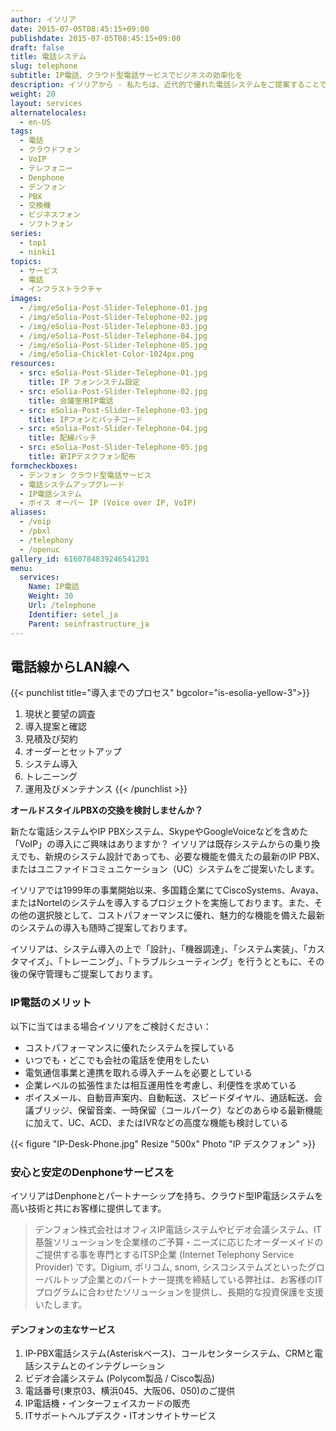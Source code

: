 ```yaml
---
author: イソリア
date: 2015-07-05T08:45:15+09:00
publishdate: 2015-07-05T08:45:15+09:00
draft: false
title: 電話システム
slug: telephone
subtitle: IP電話、クラウド型電話サービスでビジネスの効率化を
description: イソリアから - 私たちは、近代的で優れた電話システムをご提案することでお客様のコストを削減し、生産効率を高めます。クラウド型電話サービスが利用可能に。
weight: 20
layout: services
alternatelocales:
  - en-US
tags:
  - 電話
  - クラウドフォン
  - VoIP
  - テレフォニー
  - Denphone
  - デンフォン
  - PBX
  - 交換機
  - ビジネスフォン
  - ソフトフォン
series:
  - top1
  - ninki1
topics:
  - サービス
  - 電話
  - インフラストラクチャ
images:
  - /img/eSolia-Post-Slider-Telephone-01.jpg
  - /img/eSolia-Post-Slider-Telephone-02.jpg
  - /img/eSolia-Post-Slider-Telephone-03.jpg
  - /img/eSolia-Post-Slider-Telephone-04.jpg
  - /img/eSolia-Post-Slider-Telephone-05.jpg
  - /img/eSolia-Chicklet-Color-1024px.png
resources:
  - src: eSolia-Post-Slider-Telephone-01.jpg
    title: IP フォンシステム設定
  - src: eSolia-Post-Slider-Telephone-02.jpg
    title: 会議室用IP電話
  - src: eSolia-Post-Slider-Telephone-03.jpg
    title: IPフォンとパッチコード
  - src: eSolia-Post-Slider-Telephone-04.jpg
    title: 配線パッチ
  - src: eSolia-Post-Slider-Telephone-05.jpg
    title: 新IPデスクフォン配布
formcheckboxes:
  - デンフォン クラウド型電話サービス
  - 電話システムアップグレード
  - IP電話システム
  - ボイス オーバー IP (Voice over IP, VoIP)
aliases:
  - /voip
  - /pbxl
  - /telephony
  - /openuc
gallery_id: 6160784839246541201
menu:
  services:
    Name: IP電話
    Weight: 30
    Url: /telephone
    Identifier: setel_ja
    Parent: seinfrastructure_ja
---
```


## 電話線からLAN線へ

{{< punchlist title="導入までのプロセス" bgcolor="is-esolia-yellow-3">}}
1. 現状と要望の調査
1. 導入提案と確認
1. 見積及び契約
1. オーダーとセットアップ
1. システム導入
1. トレニーング
1. 運用及びメンテナンス
{{< /punchlist >}}

**オールドスタイルPBXの交換を検討しませんか？**  
  
新たな電話システムやIP PBXシステム、SkypeやGoogleVoiceなどを含めた「VoIP」の導入にご興味はありますか？
イソリアは既存システムからの乗り換えでも、新規のシステム設計であっても、必要な機能を備えたの最新のIP PBX、またはユニファイドコミュニケーション（UC）システムをご提案いたします。

イソリアでは1999年の事業開始以来、多国籍企業にてCiscoSystems、Avaya、またはNortelのシステムを導入するプロジェクトを実施しております。また、その他の選択肢として、コストパフォーマンスに優れ、魅力的な機能を備えた最新のシステムの導入も随時ご提案しております。

イソリアは、システム導入の上で「設計」、「機器調達」、「システム実装」、「カスタマイズ」、「トレーニング」、「トラブルシューティング」を行うとともに、その後の保守管理もご提案しております。

### IP電話のメリット

以下に当てはまる場合イソリアをご検討ください：

* コストパフォーマンスに優れたシステムを探している
* いつでも・どこでも会社の電話を使用をしたい
* 電気通信事業と連携を取れる導入チームを必要としている
* 企業レベルの拡張性または相互運用性を考慮し、利便性を求めている
* ボイスメール、自動音声案内、自動転送、スピードダイヤル、通話転送、会議ブリッジ、保留音楽、一時保留（コールパーク）などのあらゆる最新機能に加えて、UC、ACD、またはIVRなどの高度な機能も検討している

{{< figure "IP-Desk-Phone.jpg" Resize "500x" Photo "IP デスクフォン" >}}

### 安心と安定のDenphoneサービスを

イソリアはDenphoneとパートナーシップを持ち、クラウド型IP電話システムを高い技術と共にお客様に提供してます。

> デンフォン株式会社はオフィスIP電話システムやビデオ会議システム、IT基盤ソリューションを企業様のご予算・ニーズに応じたオーダーメイドのご提供する事を専門とするITSP企業 (Internet Telephony Service Provider) です。Digium, ポリコム, snom, シスコシステムズといったグローバルトップ企業とのパートナー提携を締結している弊社は、お客様のITプログラムに合わせたソリューションを提供し、長期的な投資保護を支援いたします。

#### デンフォンの主なサービス

1. IP-PBX電話システム(Asteriskベース)、コールセンターシステム、CRMと電話システムとのインテグレーション
2. ビデオ会議システム (Polycom製品 / Cisco製品)
3. 電話番号(東京03、横浜045、大阪06、050)のご提供
4. IP電話機・インターフェイスカードの販売
5. ITサポートヘルプデスク・ITオンサイトサービス




